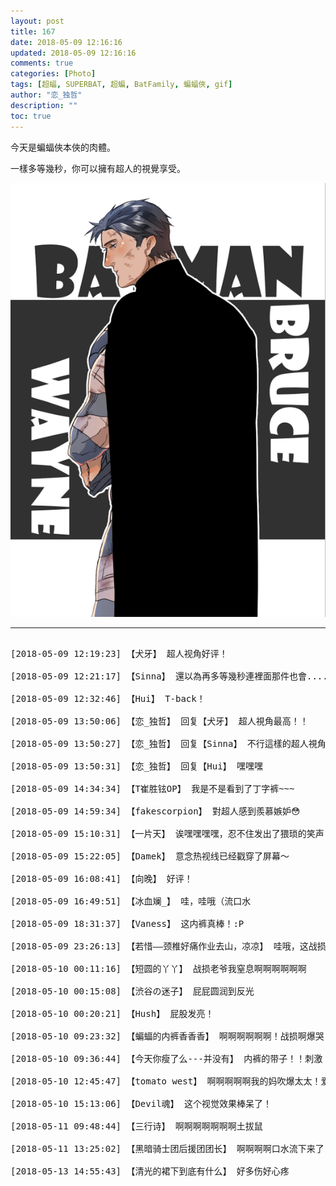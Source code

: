 ```yaml
---
layout: post
title: 167
date: 2018-05-09 12:16:16
updated: 2018-05-09 12:16:16
comments: true
categories: [Photo]
tags: [超蝠, SUPERBAT, 超蝙, BatFamily, 蝙蝠俠, gif]
author: "恋_独哲"
description: ""
toc: true
---
```


<p>今天是蝙蝠俠本俠的肉體。</p> 
<p>一樣多等幾秒，你可以擁有超人的視覺享受。</p>

![](https://raw.githubusercontent.com/alicewish/maple50821/master/img_YW5MWVN1NEpoZFZsM2FKMHNhU2hBejdTMm9OUG5JN1F5eFZiei96d1lhbTNVZHl3aVc5YXF3PT0.gif)

---

<pre>

[2018-05-09 12:19:23] 【犬牙】 超人视角好评！

[2018-05-09 12:21:17] 【Sinna】 還以為再多等幾秒連裡面那件也會....(被抓走

[2018-05-09 12:32:46] 【Hui】 T-back！

[2018-05-09 13:50:06] 【恋_独哲】 回复【犬牙】 超人視角最高！！

[2018-05-09 13:50:27] 【恋_独哲】 回复【Sinna】 不行這樣的超人視角太無恥了23333

[2018-05-09 13:50:31] 【恋_独哲】 回复【Hui】 嘿嘿嘿

[2018-05-09 14:34:34] 【T崔胜铉OP】 我是不是看到了丁字裤~~~

[2018-05-09 14:59:34] 【fakescorpion】 對超人感到羨慕嫉妒😳

[2018-05-09 15:10:31] 【一片天】 诶嘿嘿嘿嘿，忍不住发出了猥琐的笑声

[2018-05-09 15:22:05] 【Damek】 意念热视线已经戳穿了屏幕～

[2018-05-09 16:08:41] 【向晚】 好评！

[2018-05-09 16:49:51] 【冰血斓_】 哇，哇哦（流口水

[2018-05-09 18:31:37] 【Vaness】 这内裤真棒！:P

[2018-05-09 23:26:13] 【若惜——颈椎好痛作业去山，凉凉】 哇哦，这战损，真棒~

[2018-05-10 00:11:16] 【短圆的丫丫】 战损老爷我窒息啊啊啊啊啊啊

[2018-05-10 00:15:08] 【渋谷の迷子】 屁屁圆润到反光

[2018-05-10 00:20:21] 【Hush】 屁股发亮！

[2018-05-10 09:23:32] 【蝙蝠的内裤香香香】 啊啊啊啊啊啊！战损啊爆哭！屁股亮亮的呜呜呜呜

[2018-05-10 09:36:44] 【今天你瘦了么---并没有】 内裤的带子！！刺激

[2018-05-10 12:45:47] 【tomato west】 啊啊啊啊啊我的妈吹爆太太！爱您

[2018-05-10 15:13:06] 【Devil魂】 这个视觉效果棒呆了！

[2018-05-11 09:48:44] 【三行诗】 啊啊啊啊啊啊啊土拔鼠

[2018-05-11 13:25:02] 【黑暗骑士团后援团团长】 啊啊啊啊口水流下来了！想舔！

[2018-05-13 14:55:43] 【清光的裙下到底有什么】 好多伤好心疼

</pre>